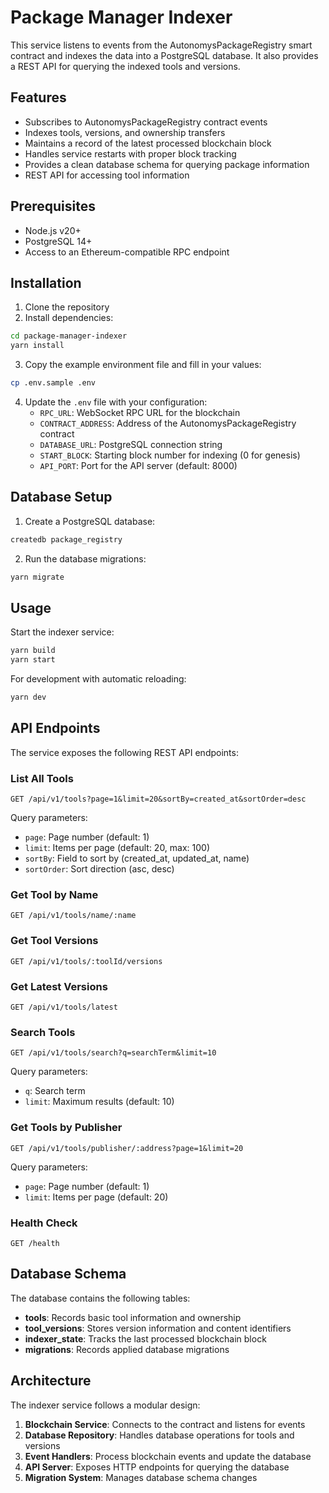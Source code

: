 # Package Manager Indexer

This service listens to events from the AutonomysPackageRegistry smart contract and indexes the data into a PostgreSQL database. It also provides a REST API for querying the indexed tools and versions.

## Features

- Subscribes to AutonomysPackageRegistry contract events
- Indexes tools, versions, and ownership transfers
- Maintains a record of the latest processed blockchain block
- Handles service restarts with proper block tracking
- Provides a clean database schema for querying package information
- REST API for accessing tool information

## Prerequisites

- Node.js v20+
- PostgreSQL 14+
- Access to an Ethereum-compatible RPC endpoint

## Installation

1. Clone the repository
2. Install dependencies:

```bash
cd package-manager-indexer
yarn install
```

3. Copy the example environment file and fill in your values:

```bash
cp .env.sample .env
```

4. Update the `.env` file with your configuration:
   - `RPC_URL`: WebSocket RPC URL for the blockchain
   - `CONTRACT_ADDRESS`: Address of the AutonomysPackageRegistry contract
   - `DATABASE_URL`: PostgreSQL connection string
   - `START_BLOCK`: Starting block number for indexing (0 for genesis)
   - `API_PORT`: Port for the API server (default: 8000)

## Database Setup

1. Create a PostgreSQL database:

```bash
createdb package_registry
```

2. Run the database migrations:

```bash
yarn migrate
```

## Usage

Start the indexer service:

```bash
yarn build
yarn start
```

For development with automatic reloading:

```bash
yarn dev
```

## API Endpoints

The service exposes the following REST API endpoints:

### List All Tools

```
GET /api/v1/tools?page=1&limit=20&sortBy=created_at&sortOrder=desc
```

Query parameters:
- `page`: Page number (default: 1)
- `limit`: Items per page (default: 20, max: 100)
- `sortBy`: Field to sort by (created_at, updated_at, name)
- `sortOrder`: Sort direction (asc, desc)

### Get Tool by Name

```
GET /api/v1/tools/name/:name
```

### Get Tool Versions

```
GET /api/v1/tools/:toolId/versions
```

### Get Latest Versions

```
GET /api/v1/tools/latest
```

### Search Tools

```
GET /api/v1/tools/search?q=searchTerm&limit=10
```

Query parameters:
- `q`: Search term
- `limit`: Maximum results (default: 10)

### Get Tools by Publisher

```
GET /api/v1/tools/publisher/:address?page=1&limit=20
```

Query parameters:
- `page`: Page number (default: 1)
- `limit`: Items per page (default: 20)

### Health Check

```
GET /health
```

## Database Schema

The database contains the following tables:

- **tools**: Records basic tool information and ownership
- **tool_versions**: Stores version information and content identifiers
- **indexer_state**: Tracks the last processed blockchain block
- **migrations**: Records applied database migrations

## Architecture

The indexer service follows a modular design:

1. **Blockchain Service**: Connects to the contract and listens for events
2. **Database Repository**: Handles database operations for tools and versions
3. **Event Handlers**: Process blockchain events and update the database
4. **API Server**: Exposes HTTP endpoints for querying the database
5. **Migration System**: Manages database schema changes